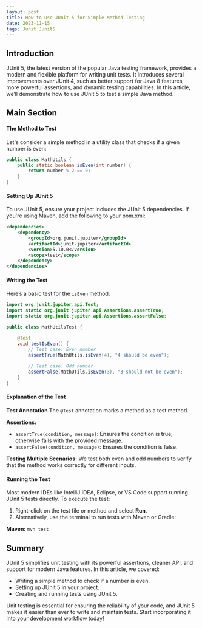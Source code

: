 ```yaml
---
layout: post
title: How to Use JUnit 5 for Simple Method Testing
date: 2023-11-15
tags: Junit Junit5
---
```


## Introduction

JUnit 5, the latest version of the popular Java testing framework, provides a modern and flexible platform for writing unit tests. It introduces several improvements over JUnit 4, such as better support for Java 8 features, more powerful assertions, and dynamic testing capabilities. In this article, we’ll demonstrate how to use JUnit 5 to test a simple Java method.

## Main Section

#### The Method to Test

Let's consider a simple method in a utility class that checks if a given number is even:

```java
public class MathUtils {
    public static boolean isEven(int number) {
        return number % 2 == 0;
    }
}
```

#### Setting Up JUnit 5

To use JUnit 5, ensure your project includes the JUnit 5 dependencies. If you're using Maven, add the following to your pom.xml:

```xml
<dependencies>
    <dependency>
        <groupId>org.junit.jupiter</groupId>
        <artifactId>junit-jupiter</artifactId>
        <version>5.10.0</version>
        <scope>test</scope>
    </dependency>
</dependencies>
```

#### Writing the Test

Here’s a basic test for the ```isEven``` method:

```java
import org.junit.jupiter.api.Test;
import static org.junit.jupiter.api.Assertions.assertTrue;
import static org.junit.jupiter.api.Assertions.assertFalse;

public class MathUtilsTest {

    @Test
    void testIsEven() {
        // Test case: Even number
        assertTrue(MathUtils.isEven(4), "4 should be even");
        
        // Test case: Odd number
        assertFalse(MathUtils.isEven(3), "3 should not be even");
    }
}
```

#### Explanation of the Test

**Test Annotation** The ``@Test`` annotation marks a method as a test method.

**Assertions:**
- ```assertTrue(condition, message)```: Ensures the condition is true, otherwise fails with the provided message.
- ```assertFalse(condition, message)```: Ensures the condition is false.

**Testing Multiple Scenarios:** We test both even and odd numbers to verify that the method works correctly for different inputs.

#### Running the Test

Most modern IDEs like IntelliJ IDEA, Eclipse, or VS Code support running JUnit 5 tests directly. To execute the test:

1. Right-click on the test file or method and select **Run**.
2. Alternatively, use the terminal to run tests with Maven or Gradle:

**Maven:** ```mvn test```

## Summary

JUnit 5 simplifies unit testing with its powerful assertions, cleaner API, and support for modern Java features. In this article, we covered:

- Writing a simple method to check if a number is even.
- Setting up JUnit 5 in your project.
- Creating and running tests using JUnit 5.

Unit testing is essential for ensuring the reliability of your code, and JUnit 5 makes it easier than ever to write and maintain tests. Start incorporating it into your development workflow today!
